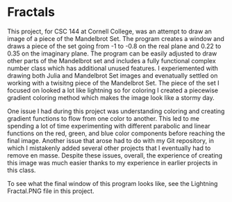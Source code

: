 # Fractals
This project, for CSC 144 at Cornell College, was an attempt to draw an image of a piece of the Mandelbrot Set. The program creates a window and draws a piece of the set going from -1 to -0.8 on the real plane and 0.22 to 0.35 on the imaginary plane. The program can be easily adjusted to draw other parts of the Mandelbrot set and includes a fully functional complex number class which has additional unused features. I experiemented with drawing both Julia and Mandelbrot Set images and evenatually settled on working with a twisitng piece of the Mandelbrot Set. The piece of the set I focused on looked a lot like lightning so for coloring I created a piecewise gradient coloring method which makes the image look like a stormy day. 

One issue I had during this project was understanding coloring and creating gradient functions to flow from one color to another. This led to me spending a lot of time experimenting with different parabolic and linear functions on the red, green, and blue color components before reaching the final image. Another issue that arose had to do with my Git repository, in which I mistakenly added several other projects that I eventually had to remove en masse. Despite these issues, overall, the experience of creating this image was much easier thanks to my experience in earlier projects in this class. 

To see what the final window of this program looks like, see the Lightning Fractal.PNG file in this project.
